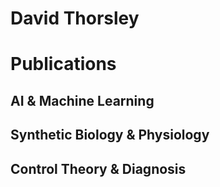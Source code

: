 # David Thorsley

# Publications
## AI & Machine Learning

## Synthetic Biology & Physiology

## Control Theory & Diagnosis
